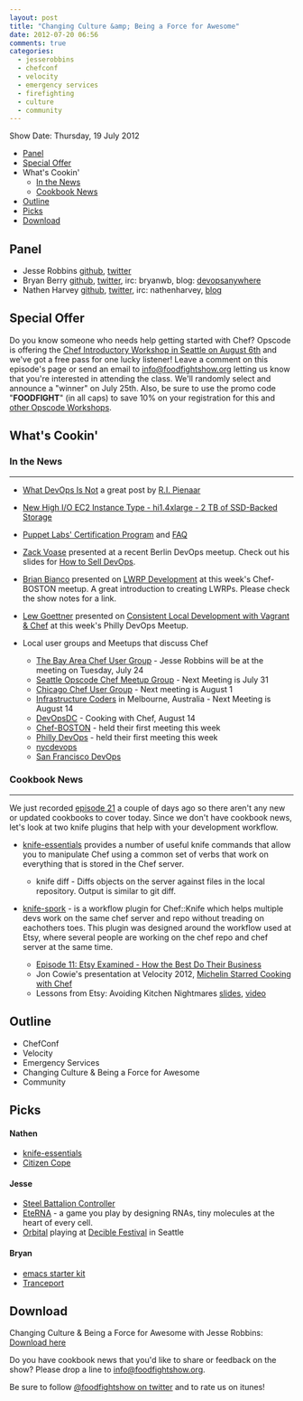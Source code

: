 ```yaml
---
layout: post
title: "Changing Culture &amp; Being a Force for Awesome"
date: 2012-07-20 06:56
comments: true
categories: 
  - jesserobbins
  - chefconf
  - velocity
  - emergency services
  - firefighting
  - culture
  - community 
---
```

Show Date:  Thursday, 19 July 2012

* [Panel](http://foodfightshow.org/2012/07/changing-culture-and-being-a-force-for-awesome.html#panel)
* [Special Offer](http://foodfightshow.org/2012/07/changing-culture-and-being-a-force-for-awesome.html#offer)
* What's Cookin'
  * [In the News](http://foodfightshow.org/2012/07/changing-culture-and-being-a-force-for-awesome.html#news)
  * [Cookbook News](http://foodfightshow.org/2012/07/changing-culture-and-being-a-force-for-awesome.html#cookbooks)
* [Outline](http://foodfightshow.org/2012/07/changing-culture-and-being-a-force-for-awesome.html#outline)
* [Picks](http://foodfightshow.org/2012/07/changing-culture-and-being-a-force-for-awesome.html#picks)
* [Download](http://traffic.libsyn.com/foodfight/FoodFightShow22-BeingAForceForAwesome1.mp3)

<!-- more -->

Panel<a name="panel"></a>
-----
* Jesse Robbins [github](https://github.com/jesserobbins), [twitter](https://twitter.com/jesserobbins)
* Bryan Berry [github](http://github.com/bryanwb), [twitter](http://twitter.com/bryanwb), irc: bryanwb, blog: [devopsanywhere](http://devopsanywhere.blogspot.com)
* Nathen Harvey [github](http://github.com/nathenharvey), [twitter](http://twitter.com/nathenharvey), irc: nathenharvey, [blog](http://nathenharvey.com)


Special Offer<a name="offer"></a>
-------------
Do you know someone who needs help getting started with Chef?  Opscode is offering the [Chef Introductory Workshop in Seattle on August 6th](http://www.eventbrite.com/event/3727049706) and we've got a free pass for one lucky listener!  Leave a comment on this episode's page or send an email to [info@foodfightshow.org](mailto:info@foodfightshow.org) letting us know that you're interested in attending the class.  We'll randomly select and announce a "winner" on July 25th.  Also, be sure to use the promo code "**FOODFIGHT**" (in all caps) to save 10% on your registration for this and [other Opscode Workshops](http://www.eventbrite.com/org/429733222?s=5384212).

What's Cookin'
-------------
### In the News<a name="news"></a>
-----------
* [What DevOps Is Not](http://www.agileweboperations.com/what-devops-is-not) a great post by [R.I. Pienaar](http://twitter.com/ripienaar)

* [New High I/O EC2 Instance Type - hi1.4xlarge - 2 TB of SSD-Backed Storage](http://aws.typepad.com/aws/2012/07/new-high-io-ec2-instance-type-hi14xlarge.html)

* [Puppet Labs' Certification Program](http://puppetlabs.com/blog/coming-soon-puppet-certification-program/) and [FAQ](http://puppetlabs.com/services/certification/faq/)

* [Zack Voase](https://twitter.com/zacharyvoase) presented at a recent Berlin DevOps meetup.  Check out his slides for [How to Sell DevOps](https://speakerdeck.com/u/zacharyvoase/p/how-to-sell-devops).

* [Brian Bianco](http://twitter.com/brianwbianco) presented on [LWRP Development](http://www.slideshare.net/geekbri/lwrp-presentation) at this week's Chef-BOSTON meetup.  A great introduction to creating LWRPs.  Please check the show notes for a link.

* [Lew Goettner](http://twitter.com/lewg) presented on  [Consistent Local Development with Vagrant & Chef](https://speakerdeck.com/u/lewg/p/consistent-local-development-with-vagrant-and-chef) at this week's Philly DevOps Meetup.

* Local user groups and Meetups that discuss Chef
  * [The Bay Area Chef User Group](http://www.meetup.com/The-Bay-Area-Chef-User-Group/) - Jesse Robbins will be at the meeting on Tuesday, July 24
  * [Seattle Opscode Chef Meetup Group](http://www.meetup.com/Seattle-Opscode-Chef-Meetup-Group/) - Next Meeting is July 31
  * [Chicago Chef User Group](http://www.meetup.com/Chicago-Chef-User-Group/) - Next meeting is August 1
  * [Infrastructure Coders](http://www.meetup.com/Infrastructure-Coders/) in Melbourne, Australia - Next Meeting is August 14
  * [DevOpsDC](http://www.meetup.com/DevOpsDC/) - Cooking with Chef, August 14
  * [Chef-BOSTON](http://www.meetup.com/Chef-BOSTON/) - held their first meeting this week
  * [Philly DevOps](http://phillydevops.org/) - held their first meeting this week
   * [nycdevops](http://www.meetup.com/nycdevops/)
  * [San Francisco DevOps](http://www.meetup.com/San-Francisco-DevOps/)


### Cookbook News<a name="cookbooks"></a>
-------------
We just recorded [episode 21](http://foodfightshow.org/2012/07/monitoring-for-n00bs-with-jason-dixon.html) a couple of days ago so there aren't any new or updated cookbooks to cover today.  Since we don't have cookbook news, let's look at two knife plugins that help with your development workflow.

* [knife-essentials](https://github.com/jkeiser/knife-essentials) provides a number of useful knife commands that allow you to manipulate Chef using a common set of verbs that work on everything that is stored in the Chef server.
  * knife diff - Diffs objects on the server against files in the local repository. Output is similar to git diff.

* [knife-spork](https://github.com/jonlives/knife-spork) - is a workflow plugin for Chef::Knife which helps multiple devs work on the same chef server and repo without treading on eachothers toes. This plugin was designed around the workflow used at Etsy, where several people are working on the chef repo and chef server at the same time.
  * [Episode 11: Etsy Examined - How the Best Do Their Business](http://foodfightshow.org/2012/05/episode-11-etsy-examined-how-best-do.html)
  * Jon Cowie's presentation at Velocity 2012, [Michelin Starred Cooking with Chef](http://www.slideshare.net/jonlives/michelin-starred-cooking-with-chef)
  * Lessons from Etsy: Avoiding Kitchen Nightmares [slides](http://www.slideshare.net/mcdonnps/lessons-from-etsy-avoiding-kitchen-nightmares-chefconf-2012), [video](http://www.youtube.com/watch?v=nSnJCJiZDDU)

Outline<a name="outline"></a>
-------

* ChefConf
* Velocity
* Emergency Services
* Changing Culture &amp; Being a Force for Awesome
* Community

Picks<a name="picks"></a>
-----
#### Nathen

* [knife-essentials](https://github.com/jkeiser/knife-essentials)
* [Citizen Cope](http://citizencope.com/)

#### Jesse
* [Steel Battalion Controller](http://www.steelbattalion.org/controller.php)
* [EteRNA](http://eterna.cmu.edu/) - a game you play by designing RNAs, tiny molecules at the heart of every cell.
* [Orbital](http://en.wikipedia.org/wiki/Orbital_%28band%29) playing at [Decible Festival](http://dbfestival.com/) in Seattle

#### Bryan
* [emacs starter kit](https://github.com/technomancy/emacs-starter-kit/)
* [Tranceport](http://en.wikipedia.org/wiki/Tranceport_%28album%29)


Download
--------

Changing Culture &amp; Being a Force for Awesome with Jesse Robbins:  [Download here](http://traffic.libsyn.com/foodfight/FoodFightShow22-BeingAForceForAwesome1.mp3)

Do you have cookbook news that you'd like to share or feedback on the show?  Please drop a line to [info@foodfightshow.org](mailto:info@foodfightshow.org).

Be sure to follow [@foodfightshow on twitter](http://twitter.com/foodfightshow) and to rate us on itunes!

